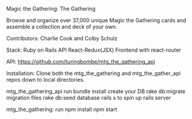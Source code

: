Magic the Gathering: The Gathering

Browse and organize over 37,000 unique Magic the Gathering cards and assemble a collection and deck of your own. 


Contributors:
Charlie Cook and Colby Schulz

Stack: 
Ruby on Rails API
React-Redux(JSX) Frontend with react-router

API:
https://github.com/turingbombe/mtg_the_gathering_api

Installation:
Clone both the mtg_the_gathering and mtg_the_gather_api repos down to local directories. 

mtg_the_gathering_api
run bundle install
create your DB
rake db:migrate migration files
rake db:seed database
rails s to spin up rails server

mtg_the_gathering:
run npm install
npm start

